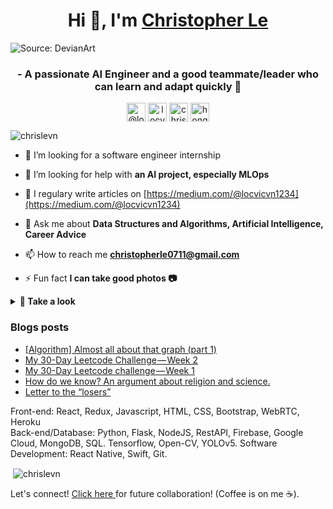 <h1 align="center">Hi 👋, I'm <a href="https://linktr.ee/chrislevn" target="_blank"> Christopher Le </a></h1>

![Source: DevianArt](https://64.media.tumblr.com/c5543874b9cbe98da1d20945a45e989b/tumblr_o5a5r9Z9O71tvppquo1_r1_1280.gif)
<h3 align="center">- A passionate AI Engineer and a good teammate/leader who can learn and adapt quickly 🙆 </h3>

<p align="center">
<a href="https://medium.com/@locvicvn1234" target="blank"><img align="center" src="https://cdn.jsdelivr.net/npm/simple-icons@3.0.1/icons/medium.svg" alt="@locvicvn1234" height="30" width="30" /></a>
<a href="https://instagram.com/locvicvn" target="blank"><img align="center" src="https://cdn.jsdelivr.net/npm/simple-icons@3.0.1/icons/instagram.svg" alt="locvicvn" height="30" width="30" /></a>
<a href="https://linkedin.com/in/chrislevn" target="blank"><img align="center" src="https://cdn.jsdelivr.net/npm/simple-icons@3.0.1/icons/linkedin.svg" alt="chrislevn" height="30" width="30" /></a>
<a href="https://fb.com/honglocvn" target="blank"><img align="center" src="https://cdn.jsdelivr.net/npm/simple-icons@3.0.1/icons/facebook.svg" alt="honglocvn" height="30" width="30" /></a>
</p>


<p align="left"> <img src="https://komarev.com/ghpvc/?username=chrislevn" alt="chrislevn" /> </p>

- 👯 I’m looking for a software engineer internship

- 🤝 I’m looking for help with **an AI project, especially MLOps**

- 📝 I regulary write articles on [https://medium.com/@locvicvn1234](https://medium.com/@locvicvn1234)

- 💬 Ask me about **Data Structures and Algorithms, Artificial Intelligence, Career Advice**

- 📫 How to reach me **christopherle0711@gmail.com**

- ⚡ Fun fact **I can take good photos 📷**
<details> 
<summary><strong> 👀  Take a look </strong></summary>
<img src="https://i.imgur.com/4ydNjSB.jpg"/>
<img src="https://images.unsplash.com/photo-1598629978834-e14f33a0fe57?ixlib=rb-1.2.1&ixid=eyJhcHBfaWQiOjEyMDd9&auto=format&fit=crop&w=500&q=60"/>
<img src="https://images.unsplash.com/photo-1552125756-533f10251f0d?ixlib=rb-1.2.1&auto=format&fit=crop&w=500&q=60"/>
</details>


### Blogs posts
<!-- BLOG-POST-LIST:START -->
- [[Algorithm] Almost all about that graph (part 1)](https://medium.com/@locvicvn1234/algorithm-almost-all-about-that-graph-part-1-279e201ba7f6?source=rss-3a221a3695f1------2)
- [My 30-Day Leetcode Challenge — Week 2](https://medium.com/@locvicvn1234/my-30-day-leetcode-challenge-week-2-8a0986eed8dd?source=rss-3a221a3695f1------2)
- [My 30-Day Leetcode challenge — Week 1](https://medium.com/@locvicvn1234/my-30-day-leetcode-challenge-week-1-9ad8fbc16405?source=rss-3a221a3695f1------2)
- [How do we know? An argument about religion and science.](https://medium.com/@locvicvn1234/how-do-we-know-an-argument-about-religion-and-science-7a5a5a7125d?source=rss-3a221a3695f1------2)
- [Letter to the “losers”](https://medium.com/@locvicvn1234/letter-to-the-losers-b476337b9b32?source=rss-3a221a3695f1------2)
<!-- BLOG-POST-LIST:END -->

Front-end: React, Redux, Javascript, HTML, CSS, Bootstrap, WebRTC, Heroku  
Back-end/Database: Python, Flask, NodeJS, RestAPI, Firebase, Google Cloud, MongoDB, SQL. Tensorflow, Open-CV, YOLOv5.
Software Development: React Native, Swift, Git.

<p>&nbsp;<img align="center" src="https://github-readme-stats.vercel.app/api?username=chrislevn&show_icons=true" alt="chrislevn" /></p>

Let's connect! <a href="https://www.linkedin.com/in/chrislevn/" target="_blank"> Click here </a> for future collaboration! (Coffee is on me ☕).</br>
